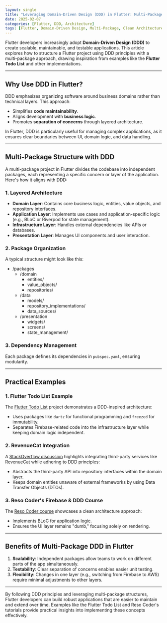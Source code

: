 ```yaml
---
layout: single
title: "Leveraging Domain-Driven Design (DDD) in Flutter: Multi-Package Structure and Examples"
date: 2025-02-07
categories: [Flutter, DDD, Architecture]
tags: [Flutter, Domain-Driven Design, Multi-Package, Clean Architecture]
---
```


Flutter developers increasingly adopt **Domain-Driven Design (DDD)** to create scalable, maintainable, and testable applications. This article explores how to structure a Flutter project using DDD principles with a multi-package approach, drawing inspiration from examples like the **Flutter Todo List** and other implementations.

---

## Why Use DDD in Flutter?

DDD emphasizes organizing software around business domains rather than technical layers. This approach:
- Simplifies **code maintainability**.
- Aligns development with **business logic**.
- Promotes **separation of concerns** through layered architecture.

In Flutter, DDD is particularly useful for managing complex applications, as it ensures clear boundaries between UI, domain logic, and data handling.

---

## Multi-Package Structure with DDD

A multi-package project in Flutter divides the codebase into independent packages, each representing a specific concern or layer of the application. Here's how it aligns with DDD:

### 1. Layered Architecture
   - **Domain Layer**: Contains core business logic, entities, value objects, and repository interfaces.
   - **Application Layer**: Implements use cases and application-specific logic (e.g., BLoC or Riverpod for state management).
   - **Infrastructure Layer**: Handles external dependencies like APIs or databases.
   - **Presentation Layer**: Manages UI components and user interaction.

### 2. Package Organization
   A typical structure might look like this:


- /packages
   - /domain
      - entities/
      - value_objects/
      - repositories/
   - /data
      - models/
      - repository_implementations/
      - data_sources/
   - /presentation
      - widgets/
      - screens/
      - state_management/


### 3. Dependency Management
Each package defines its dependencies in `pubspec.yaml`, ensuring modularity.

---

## Practical Examples

### 1. Flutter Todo List Example
The [Flutter Todo List](https://github.com/santimattius/flutter_todo_list) project demonstrates a DDD-inspired architecture:
- Uses packages like `dartz` for functional programming and `freezed` for immutability.
- Separates Firebase-related code into the infrastructure layer while keeping domain logic independent.

### 2. RevenueCat Integration
A [StackOverflow discussion](https://stackoverflow.com/questions/62467284/implementing-a-package-using-ddd) highlights integrating third-party services like RevenueCat while adhering to DDD principles:
- Abstracts the third-party API into repository interfaces within the domain layer.
- Keeps domain entities unaware of external frameworks by using Data Transfer Objects (DTOs).

### 3. Reso Coder's Firebase & DDD Course
The [Reso Coder course](https://resocoder.com/2020/03/09/flutter-firebase-ddd-course-1-domain-driven-design-principles/) showcases a clean architecture approach:
- Implements BLoC for application logic.
- Ensures the UI layer remains "dumb," focusing solely on rendering.

---

## Benefits of Multi-Package DDD in Flutter

1. **Scalability**: Independent packages allow teams to work on different parts of the app simultaneously.
2. **Testability**: Clear separation of concerns enables easier unit testing.
3. **Flexibility**: Changes in one layer (e.g., switching from Firebase to AWS) require minimal adjustments to other layers.

---

By following DDD principles and leveraging multi-package structures, Flutter developers can build robust applications that are easier to maintain and extend over time. Examples like the Flutter Todo List and Reso Coder's tutorials provide practical insights into implementing these concepts effectively.
